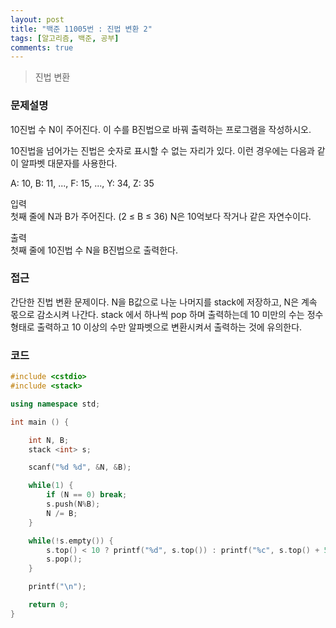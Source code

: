 ```yaml
---
layout: post
title: "백준 11005번 : 진법 변환 2"
tags: [알고리즘, 백준, 공부]
comments: true
---
```


> 진법 변환  

### 문제설명  
10진법 수 N이 주어진다. 이 수를 B진법으로 바꿔 출력하는 프로그램을 작성하시오.  

10진법을 넘어가는 진법은 숫자로 표시할 수 없는 자리가 있다. 이런 경우에는 다음과 같이 알파벳 대문자를 사용한다.  

A: 10, B: 11, ..., F: 15, ..., Y: 34, Z: 35  

입력  
첫째 줄에 N과 B가 주어진다. (2 ≤ B ≤ 36) N은 10억보다 작거나 같은 자연수이다.  

출력  
첫째 줄에 10진법 수 N을 B진법으로 출력한다.  

### 접근  
간단한 진법 변환 문제이다. N을 B값으로 나눈 나머지를 stack에 저장하고, N은 계속 몫으로 감소시켜 나간다. stack 에서 하나씩 pop 하며 출력하는데 10 미만의 수는 정수형태로 출력하고 10 이상의 수만 알파벳으로 변환시켜서 출력하는 것에 유의한다.  

### 코드  
~~~c++
#include <cstdio>
#include <stack>

using namespace std;

int main () {

    int N, B;
    stack <int> s;

    scanf("%d %d", &N, &B);

    while(1) {
        if (N == 0) break;
        s.push(N%B);
        N /= B;
    }

    while(!s.empty()) {
        s.top() < 10 ? printf("%d", s.top()) : printf("%c", s.top() + 55);
        s.pop();
    }

    printf("\n");

    return 0;
}
~~~